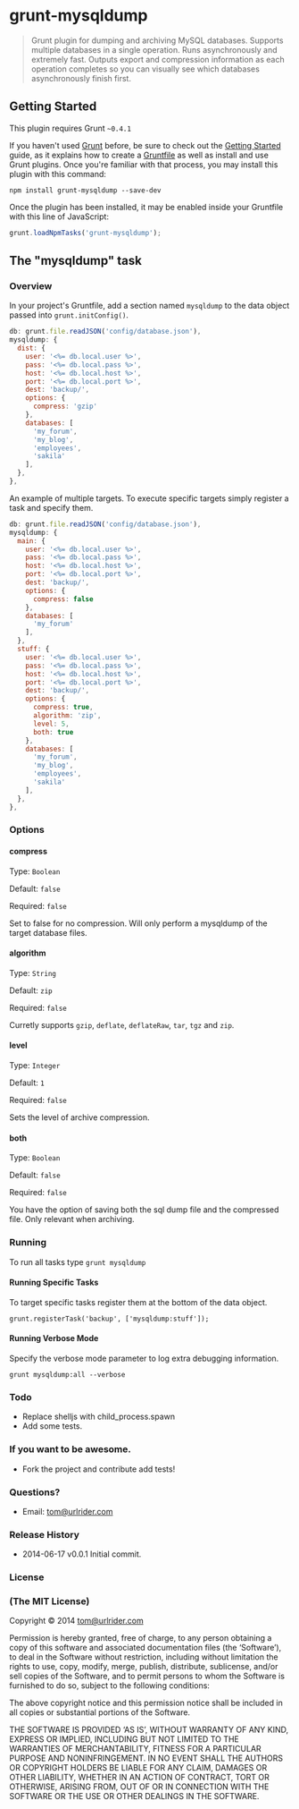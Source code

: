 # grunt-mysqldump

> Grunt plugin for dumping and archiving MySQL databases. Supports multiple databases in a single operation. Runs asynchronously and extremely fast. Outputs export and compression information as each operation completes so you can visually see which databases asynchronously finish first.

## Getting Started
This plugin requires Grunt `~0.4.1`

If you haven't used [Grunt](http://gruntjs.com/) before, be sure to check out the [Getting Started](http://gruntjs.com/getting-started) guide, as it explains how to create a [Gruntfile](http://gruntjs.com/sample-gruntfile) as well as install and use Grunt plugins. Once you're familiar with that process, you may install this plugin with this command:

```shell
npm install grunt-mysqldump --save-dev
```

Once the plugin has been installed, it may be enabled inside your Gruntfile with this line of JavaScript:

```js
grunt.loadNpmTasks('grunt-mysqldump');
```

## The "mysqldump" task

### Overview
In your project's Gruntfile, add a section named `mysqldump` to the data object passed into `grunt.initConfig()`.

```js
db: grunt.file.readJSON('config/database.json'),    
mysqldump: {
  dist: {
    user: '<%= db.local.user %>',
    pass: '<%= db.local.pass %>',
    host: '<%= db.local.host %>',
    port: '<%= db.local.port %>',
    dest: 'backup/',
    options: {
      compress: 'gzip'
    },
    databases: [
      'my_forum',
      'my_blog',
      'employees',
      'sakila'
    ],
  },
},
```

An example of multiple targets. To execute specific targets simply register a task and specify them.

```js
db: grunt.file.readJSON('config/database.json'),    
mysqldump: {
  main: {
    user: '<%= db.local.user %>',
    pass: '<%= db.local.pass %>',
    host: '<%= db.local.host %>',
    port: '<%= db.local.port %>',
    dest: 'backup/',
    options: {
      compress: false
    },
    databases: [
      'my_forum'
    ],
  },
  stuff: {
    user: '<%= db.local.user %>',
    pass: '<%= db.local.pass %>',
    host: '<%= db.local.host %>',
    port: '<%= db.local.port %>',
    dest: 'backup/',
    options: {
      compress: true,
      algorithm: 'zip',
      level: 5,
      both: true
    },
    databases: [
      'my_forum',
      'my_blog',
      'employees',
      'sakila'
    ],
  },
},
```

### Options

#### compress

Type: `Boolean`

Default: `false`

Required: `false`

Set to false for no compression. Will only perform a mysqldump of the target database files.

#### algorithm

Type: `String`

Default: `zip`

Required: `false`

Curretly supports `gzip`, `deflate`, `deflateRaw`, `tar`, `tgz` and `zip`.

#### level

Type: `Integer`

Default: `1`

Required: `false`

Sets the level of archive compression.

#### both

Type: `Boolean`

Default: `false`

Required: `false`

You have the option of saving both the sql dump file and the compressed file. Only relevant when archiving.

### Running 
To run all tasks type `grunt mysqldump` 

#### Running Specific Tasks

To target specific tasks register them at the bottom of the data object.

```
grunt.registerTask('backup', ['mysqldump:stuff']);
```

#### Running Verbose Mode 
Specify the verbose mode parameter to log extra debugging information.

```shell
grunt mysqldump:all --verbose
```

### Todo

- Replace shelljs with child_process.spawn
- Add some tests.

### If you want to be awesome.

- Fork the project and contribute add tests!

### Questions?

- Email: [tom@urlrider.com](mailto:tom@urlrider.com) 

### Release History
 * 2014-06-17    v0.0.1    Initial commit.

### License

### (The MIT License)

Copyright © 2014 [tom@urlrider.com](mailto:tom@urlrider.com) 

Permission is hereby granted, free of charge, to any person obtaining a copy of this software and associated documentation files (the ‘Software’), to deal in the Software without restriction, including without limitation the rights to use, copy, modify, merge, publish, distribute, sublicense, and/or sell copies of the Software, and to permit persons to whom the Software is furnished to do so, subject to the following conditions:

The above copyright notice and this permission notice shall be included in all copies or substantial portions of the Software.

THE SOFTWARE IS PROVIDED ‘AS IS’, WITHOUT WARRANTY OF ANY KIND, EXPRESS OR IMPLIED, INCLUDING BUT NOT LIMITED TO THE WARRANTIES OF MERCHANTABILITY, FITNESS FOR A PARTICULAR PURPOSE AND NONINFRINGEMENT. IN NO EVENT SHALL THE AUTHORS OR COPYRIGHT HOLDERS BE LIABLE FOR ANY CLAIM, DAMAGES OR OTHER LIABILITY, WHETHER IN AN ACTION OF CONTRACT, TORT OR OTHERWISE, ARISING FROM, OUT OF OR IN CONNECTION WITH THE SOFTWARE OR THE USE OR OTHER DEALINGS IN THE SOFTWARE.

